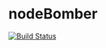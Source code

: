 nodeBomber
==========

<a href='https://travis-ci.org/daut-morina/nodeBomber'><img src='https://travis-ci.org/daut-morina/nodeBomber.png?branch=master' alt='Build Status' /></a>
